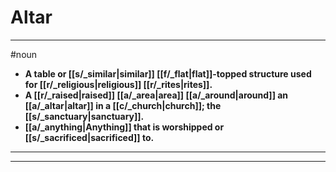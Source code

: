 # Altar
---
#noun
- **A table or [[s/_similar|similar]] [[f/_flat|flat]]-topped structure used for [[r/_religious|religious]] [[r/_rites|rites]].**
- **A [[r/_raised|raised]] [[a/_area|area]] [[a/_around|around]] an [[a/_altar|altar]] in a [[c/_church|church]]; the [[s/_sanctuary|sanctuary]].**
- **[[a/_anything|Anything]] that is worshipped or [[s/_sacrificed|sacrificed]] to.**
---
---

